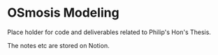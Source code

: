 # OSmosis Modeling

Place holder for code and deliverables related to Philip's Hon's Thesis.

The notes etc are stored on Notion.
